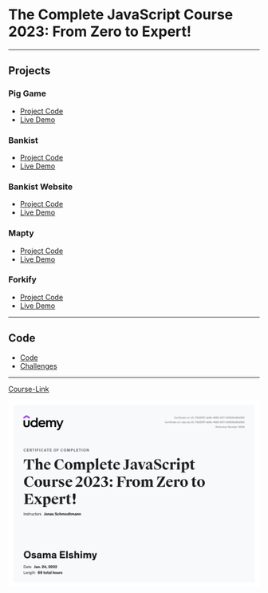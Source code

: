 # The Complete JavaScript Course 2023: From Zero to Expert!

---

## Projects

### Pig Game

- [Project Code](./Projects/01-Pig-Game/)
- [Live Demo](https://pig-game-osama-elshimy.netlify.app/)

### Bankist

- [Project Code](./Projects/02-Bankist-app/)
- [Live Demo](https://bankist-osama-elshimy.netlify.app/)

### Bankist Website

- [Project Code](./Projects/03-Bankist-website/)
- [Live Demo](https://bankist-site-osama-elshimy.netlify.app/)

### Mapty

- [Project Code](./Projects/04-Mapty/)
- [Live Demo](https://mapty-osama-elshimy.netlify.app/)

### Forkify

- [Project Code](./Projects/05-Forkify/)
- [Live Demo](https://forkify-osama.netlify.app/)

---

## Code

- [Code](./Code)
- [Challenges](Code/Challenges/)

---

[Course-Link](https://www.udemy.com/course/the-complete-javascript-course/)<br>

![Certificate](./complete-javascript-course.jpg)
<br>
